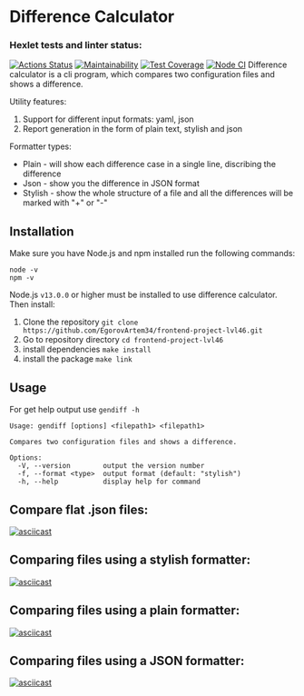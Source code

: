 # Difference Calculator
### Hexlet tests and linter status:
[![Actions Status](https://github.com/EgorovArtem34/frontend-project-46/workflows/hexlet-check/badge.svg)](https://github.com/EgorovArtem34/frontend-project-46/actions)
[![Maintainability](https://api.codeclimate.com/v1/badges/16be515c33a54715a995/maintainability)](https://codeclimate.com/github/EgorovArtem34/frontend-project-46/maintainability)
[![Test Coverage](https://api.codeclimate.com/v1/badges/16be515c33a54715a995/test_coverage)](https://codeclimate.com/github/EgorovArtem34/frontend-project-46/test_coverage)
[![Node CI](https://github.com/EgorovArtem34/frontend-project-46/actions/workflows/nodejs.yml/badge.svg)](https://github.com/EgorovArtem34/frontend-project-46/actions/workflows/nodejs.yml)
Difference calculator is a cli program, which compares two configuration files and shows a difference.

Utility features:
1. Support for different input formats: yaml, json
2. Report generation in the form of plain text, stylish and json

Formatter types:
+ Plain - will show each difference case in a single line, discribing the difference
+ Json - show you the difference in JSON format
+ Stylish -  show the whole structure of a file and all the differences will be marked with "+" or "-"
## Installation
Make sure you have Node.js and npm installed run the following commands:
```shell
node -v
npm -v 
```
Node.js `v13.0.0` or higher must be installed to use difference calculator.
Then install:
1. Clone the repository `git clone https://github.com/EgorovArtem34/frontend-project-lvl46.git`
2. Go to repository directory `cd frontend-project-lvl46`
3. install dependencies `make install`
4. install the package `make link`
## Usage
For get help output use `gendiff -h`
```shell
Usage: gendiff [options] <filepath1> <filepath1>

Compares two configuration files and shows a difference. 

Options:
  -V, --version        output the version number
  -f, --format <type>  output format (default: "stylish")
  -h, --help           display help for command
  ```
## Compare flat .json files:
[![asciicast](https://asciinema.org/a/5zGGbrgTmz6VvQW7Bis1xqPdW.svg)](https://asciinema.org/a/5zGGbrgTmz6VvQW7Bis1xqPdW)
## Comparing files using a stylish formatter:
[![asciicast](https://asciinema.org/a/JFdNjLOxgCKdJH7qVtrYEFJp8.svg)](https://asciinema.org/a/JFdNjLOxgCKdJH7qVtrYEFJp8)
## Comparing files using a plain formatter:
[![asciicast](https://asciinema.org/a/UihRc85K3XMIxWq2p7l8imPg8.svg)](https://asciinema.org/a/UihRc85K3XMIxWq2p7l8imPg8)
## Comparing files using a JSON formatter:
[![asciicast](https://asciinema.org/a/zzqkh6fQPmQJgvN2vK8um5xUk.svg)](https://asciinema.org/a/zzqkh6fQPmQJgvN2vK8um5xUk)